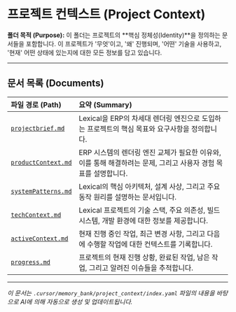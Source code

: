 # 프로젝트 컨텍스트 (Project Context)

**폴더 목적 (Purpose):** 이 폴더는 프로젝트의 **핵심 정체성(Identity)**을 정의하는 문서들을 포함합니다. 이 프로젝트가 '무엇'이고, '왜' 진행되며, '어떤' 기술을 사용하고, '현재' 어떤 상태에 있는지에 대한 모든 정보를 담고 있습니다.

---

## 문서 목록 (Documents)

| 파일 경로 (Path)                                 | 요약 (Summary)                                                                                    |
| :----------------------------------------------- | :------------------------------------------------------------------------------------------------ |
| [`projectbrief.md`](./projectbrief.md)           | Lexical을 ERP의 차세대 렌더링 엔진으로 도입하는 프로젝트의 핵심 목표와 요구사항을 정의합니다.             |
| [`productContext.md`](./productContext.md)         | ERP 시스템의 렌더링 엔진 교체가 필요한 이유와, 이를 통해 해결하려는 문제, 그리고 사용자 경험 목표를 설명합니다. |
| [`systemPatterns.md`](./systemPatterns.md)         | Lexical의 핵심 아키텍처, 설계 사상, 그리고 주요 동작 원리를 설명하는 문서입니다.                         |
| [`techContext.md`](./techContext.md)             | Lexical 프로젝트의 기술 스택, 주요 의존성, 빌드 시스템, 개발 환경에 대한 정보를 제공합니다.              |
| [`activeContext.md`](./activeContext.md)           | 현재 진행 중인 작업, 최근 변경 사항, 그리고 다음에 수행할 작업에 대한 컨텍스트를 기록합니다.              |
| [`progress.md`](./progress.md)                 | 프로젝트의 현재 진행 상황, 완료된 작업, 남은 작업, 그리고 알려진 이슈들을 추적합니다.                    |

---

*이 문서는 `.cursor/memory_bank/project_context/index.yaml` 파일의 내용을 바탕으로 AI에 의해 자동으로 생성 및 업데이트됩니다.* 